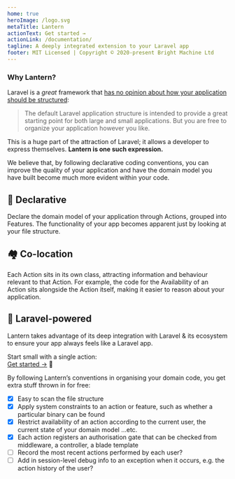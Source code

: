 ```yaml
---
home: true
heroImage: /logo.svg
metaTitle: Lantern
actionText: Get started →
actionLink: /documentation/
tagline: A deeply integrated extension to your Laravel app
footer: MIT Licensed | Copyright © 2020-present Bright Machine Ltd
---
```


### Why Lantern?  

Laravel is a _great_ framework that [has no opinion about how your application should be structured](https://laravel.com/docs/master/structure#introduction):

> The default Laravel application structure is intended to provide a great starting point for both large and small applications. But you are free to organize your application however you like.

This is a huge part of the attraction of Laravel; it allows a developer to express themselves. **Lantern is one such expression.**

We believe that, by following declarative coding conventions, you can improve the quality of your application
and have the domain model you have built become much more evident within your code.

<div class="features"><div class="feature">

## 📢 Declarative

Declare the domain model of your application through Actions, grouped into Features.
The functionality of your app becomes apparent just by looking at your file structure.
    
</div><div class="feature">

## 🏘️ Co-location

Each Action sits in its own class, attracting information and behaviour relevant to that Action.
For example, the code for the Availability of an Action sits alongside the Action itself, making it easier to reason about your application.

</div><div class="feature">

## 🏰 Laravel-powered

Lantern takes advantage of its deep integration with Laravel & its ecosystem to ensure your app always feels like a Laravel️ app. 

Start small with a single action:<br>
[Get started →](/documentation/) 👣

</div></div>

By following Lantern’s conventions in organising your domain code, you get extra stuff thrown in for free:

- [x] Easy to scan the file structure 
- [x] Apply system constraints to an action or feature, such as whether a particular binary can be found
- [x] Restrict availability of an action according to the current user, the current state of your domain model …etc.  
- [x] Each action registers an authorisation gate that can be checked from middleware, a controller, a blade template  
- [ ] Record the most recent actions performed by each user? 
- [ ] Add in session-level debug info to an exception when it occurs, e.g. the action history of the user? 
